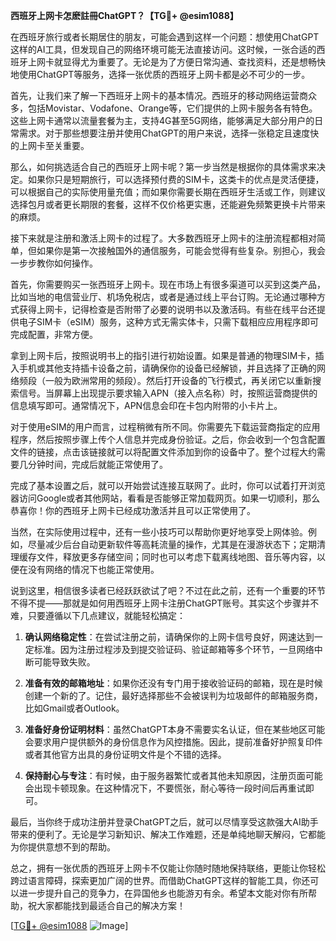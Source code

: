 **西班牙上网卡怎麽註冊ChatGPT？【TG💪+ @esim1088】**

在西班牙旅行或者长期居住的朋友，可能会遇到这样一个问题：想使用ChatGPT这样的AI工具，但发现自己的网络环境可能无法直接访问。这时候，一张合适的西班牙上网卡就显得尤为重要了。无论是为了方便日常沟通、查找资料，还是想畅快地使用ChatGPT等服务，选择一张优质的西班牙上网卡都是必不可少的一步。

首先，让我们来了解一下西班牙上网卡的基本情况。西班牙的移动网络运营商众多，包括Movistar、Vodafone、Orange等，它们提供的上网卡服务各有特色。这些上网卡通常以流量套餐为主，支持4G甚至5G网络，能够满足大部分用户的日常需求。对于那些想要注册并使用ChatGPT的用户来说，选择一张稳定且速度快的上网卡至关重要。

那么，如何挑选适合自己的西班牙上网卡呢？第一步当然是根据你的具体需求来决定。如果你只是短期旅行，可以选择预付费的SIM卡，这类卡的优点是灵活便捷，可以根据自己的实际使用量充值；而如果你需要长期在西班牙生活或工作，则建议选择包月或者更长期限的套餐，这样不仅价格更实惠，还能避免频繁更换卡片带来的麻烦。

接下来就是注册和激活上网卡的过程了。大多数西班牙上网卡的注册流程都相对简单，但如果你是第一次接触国外的通信服务，可能会觉得有些复杂。别担心，我会一步步教你如何操作。

首先，你需要购买一张西班牙上网卡。现在市场上有很多渠道可以买到这类产品，比如当地的电信营业厅、机场免税店，或者是通过线上平台订购。无论通过哪种方式获得上网卡，记得检查是否附带了必要的说明书以及激活码。有些在线平台还提供电子SIM卡（eSIM）服务，这种方式无需实体卡，只需下载相应应用程序即可完成配置，非常方便。

拿到上网卡后，按照说明书上的指引进行初始设置。如果是普通的物理SIM卡，插入手机或其他支持插卡设备之前，请确保你的设备已经解锁，并且选择了正确的网络频段（一般为欧洲常用的频段）。然后打开设备的飞行模式，再关闭它以重新搜索信号。当屏幕上出现提示要求输入APN（接入点名称）时，按照运营商提供的信息填写即可。通常情况下，APN信息会印在卡包内附带的小卡片上。

对于使用eSIM的用户而言，过程稍微有所不同。你需要先下载运营商指定的应用程序，然后按照步骤上传个人信息并完成身份验证。之后，你会收到一个包含配置文件的链接，点击该链接就可以将配置文件添加到你的设备中了。整个过程大约需要几分钟时间，完成后就能正常使用了。

完成了基本设置之后，就可以开始尝试连接互联网了。此时，你可以试着打开浏览器访问Google或者其他网站，看看是否能够正常加载网页。如果一切顺利，那么恭喜你！你的西班牙上网卡已经成功激活并且可以正常使用了。

当然，在实际使用过程中，还有一些小技巧可以帮助你更好地享受上网体验。例如，尽量减少后台自动更新软件等高耗流量的操作，尤其是在漫游状态下；定期清理缓存文件，释放更多存储空间；同时也可以考虑下载离线地图、音乐等内容，以便在没有网络的情况下也能正常使用。

说到这里，相信很多读者已经跃跃欲试了吧？不过在此之前，还有一个重要的环节不得不提——那就是如何用西班牙上网卡注册ChatGPT账号。其实这个步骤并不难，只要遵循以下几点建议，就能轻松搞定：

1. **确认网络稳定性**：在尝试注册之前，请确保你的上网卡信号良好，网速达到一定标准。因为注册过程涉及到提交验证码、验证邮箱等多个环节，一旦网络中断可能导致失败。
   
2. **准备有效的邮箱地址**：如果你还没有专门用于接收验证码的邮箱，现在是时候创建一个新的了。记住，最好选择那些不会被误判为垃圾邮件的邮箱服务商，比如Gmail或者Outlook。
   
3. **准备好身份证明材料**：虽然ChatGPT本身不需要实名认证，但在某些地区可能会要求用户提供额外的身份信息作为风控措施。因此，提前准备好护照复印件或者其他官方出具的身份证明文件是个不错的选择。
   
4. **保持耐心与专注**：有时候，由于服务器繁忙或者其他未知原因，注册页面可能会出现卡顿现象。在这种情况下，不要慌张，耐心等待一段时间后再重试即可。

最后，当你终于成功注册并登录ChatGPT之后，就可以尽情享受这款强大AI助手带来的便利了。无论是学习新知识、解决工作难题，还是单纯地聊天解闷，它都能为你提供意想不到的帮助。

总之，拥有一张优质的西班牙上网卡不仅能让你随时随地保持联络，更能让你轻松跨过语言障碍，探索更加广阔的世界。而借助ChatGPT这样的智能工具，你还可以进一步提升自己的竞争力，在异国他乡也能游刃有余。希望本文能对你有所帮助，祝大家都能找到最适合自己的解决方案！

[[TG💪+ @esim1088](https://t.me/s/esim1088) ![Image](https://i.postimg.cc/4NQfJmqS/Snipaste-2025-05-13-00-14-12.png)]